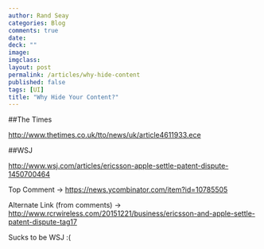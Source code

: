 ```yaml
---
author: Rand Seay
categories: Blog
comments: true
date: 
deck: ""
image: 
imgclass: 
layout: post
permalink: /articles/why-hide-content
published: false
tags: [UI]
title: "Why Hide Your Content?"
---
```


##The Times

http://www.thetimes.co.uk/tto/news/uk/article4611933.ece

##WSJ

http://www.wsj.com/articles/ericsson-apple-settle-patent-dispute-1450700464

Top Comment -> https://news.ycombinator.com/item?id=10785505

Alternate Link (from comments) -> http://www.rcrwireless.com/20151221/business/ericsson-and-apple-settle-patent-dispute-tag17

Sucks to be WSJ :(

